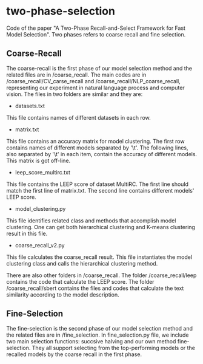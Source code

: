 # two-phase-selection

Code of the paper "A Two-Phase Recall-and-Select Framework for Fast Model Selection". Two phases refers to coarse recall and fine selection.

## Coarse-Recall

The coarse-recall is the first phase of our model selection method and the related files are in /coarse_recall. The main codes are in /coarse_recall/CV_carse_recall and /coarse_recall/NLP_coarse_recall, representing our experiment in natural language process and computer vision. The files in two folders are similar and they are:

- datasets.txt 

This file contains names of different datasets in each row.

- matrix.txt

This file contains an accuracy matrix for model clustering. The first row contains names of different models separated by '\t'.  The following lines, also separated by '\t' in each item, contain the accuracy of different models. This matrix is got off-line.

- leep_score_multirc.txt

This file contains the LEEP score of dataset MultiRC. The first line should match the first line of matrix.txt. The second line contains different models' LEEP score.

- model_clustering.py

This file identifies related class and methods that accomplish model clustering. One can get both hierarchical clustering and K-means clustering result in this file.

- coarse_recall_v2.py

This file calculates the coarse_recall result. This file instantiates the model clustering class and calls the hierarchical clustering method.

There are also other folders in /coarse_recall. The folder /coarse_recall/leep contains the code that calculate the LEEP score. The folder /coarse_recall/sbert contains the files and codes that calculate the text similarity according to the model description.


## Fine-Selection

The fine-selection is the second phase of our model selection method and the related files are in /fine_selection. 
In fine_selection.py file, we include two main selection functions: succsive halving and our own method fine-selection.
They all support selecting from the top-performing models or the recalled models by the coarse recall in the first phase.
